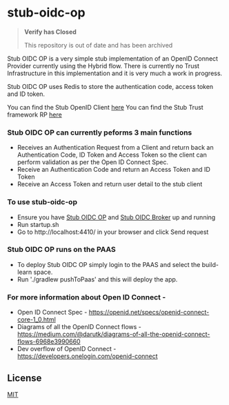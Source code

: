 # stub-oidc-op 

> **Verify has Closed**
>
>This repository is out of date and has been archived

Stub OIDC OP is a very simple stub implementation of an OpenID Connect Provider currently using the Hybrid flow. There is currently no Trust Infrastructure in this implementation and it is very much a work in progress.  

Stub OIDC OP uses Redis to store the authentication code, access token and ID token.

You can find the Stub OpenID Client [here](https://github.com/alphagov/stub-oidc-broker)
You can find the Stub Trust framework RP [here](https://github.com/alphagov/stub-trustframework-rp)

### Stub OIDC OP can currently peforms 3 main functions 
* Receives an Authentication Request from a Client and return back an Authentication Code, ID Token and Access Token so the client can perform validation as per the Open ID Connect Spec.  
* Receive an Authentication Code and return an Access Token and ID Token
* Receive an Access Token and return user detail to the stub client

### To use stub-oidc-op
* Ensure you have [Stub OIDC OP](https://github.com/alphagov/stub-oidc-broker) and [Stub OIDC Broker](https://github.com/alphagov/stub-trustframework-rp) up and running
* Run startup.sh
* Go to http://localhost:4410/ in your browser and click Send request

### Stub OIDC OP runs on the PAAS 
* To deploy Stub OIDC OP simply login to the PAAS and select the build-learn space. 
* Run './gradlew pushToPaas' and this will deploy the app.

### For more information about Open ID Connect - 
* Open ID Connect Spec - https://openid.net/specs/openid-connect-core-1_0.html
* Diagrams of all the OpenID Connect flows - https://medium.com/@darutk/diagrams-of-all-the-openid-connect-flows-6968e3990660
* Dev overflow of OpenID Connect - https://developers.onelogin.com/openid-connect

## License

[MIT](https://github.com/alphagov/stub-oidc-op/blob/master/LICENCE)
